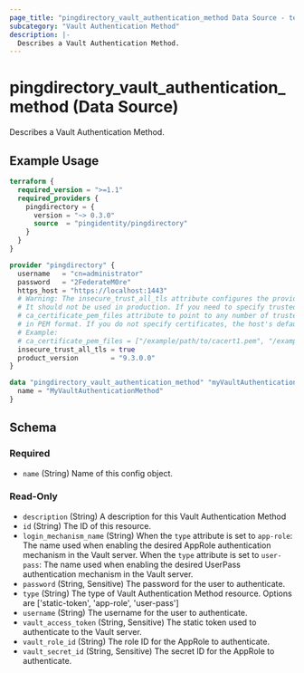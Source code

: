 ```yaml
---
page_title: "pingdirectory_vault_authentication_method Data Source - terraform-provider-pingdirectory"
subcategory: "Vault Authentication Method"
description: |-
  Describes a Vault Authentication Method.
---
```


# pingdirectory_vault_authentication_method (Data Source)

Describes a Vault Authentication Method.

## Example Usage

```terraform
terraform {
  required_version = ">=1.1"
  required_providers {
    pingdirectory = {
      version = "~> 0.3.0"
      source  = "pingidentity/pingdirectory"
    }
  }
}

provider "pingdirectory" {
  username   = "cn=administrator"
  password   = "2FederateM0re"
  https_host = "https://localhost:1443"
  # Warning: The insecure_trust_all_tls attribute configures the provider to trust any certificate presented by the PingDirectory server.
  # It should not be used in production. If you need to specify trusted CA certificates, use the
  # ca_certificate_pem_files attribute to point to any number of trusted CA certificate files
  # in PEM format. If you do not specify certificates, the host's default root CA set will be used.
  # Example:
  # ca_certificate_pem_files = ["/example/path/to/cacert1.pem", "/example/path/to/cacert2.pem"]
  insecure_trust_all_tls = true
  product_version        = "9.3.0.0"
}

data "pingdirectory_vault_authentication_method" "myVaultAuthenticationMethod" {
  name = "MyVaultAuthenticationMethod"
}
```

<!-- schema generated by tfplugindocs -->
## Schema

### Required

- `name` (String) Name of this config object.

### Read-Only

- `description` (String) A description for this Vault Authentication Method
- `id` (String) The ID of this resource.
- `login_mechanism_name` (String) When the `type` attribute is set to `app-role`: The name used when enabling the desired AppRole authentication mechanism in the Vault server. When the `type` attribute is set to `user-pass`: The name used when enabling the desired UserPass authentication mechanism in the Vault server.
- `password` (String, Sensitive) The password for the user to authenticate.
- `type` (String) The type of Vault Authentication Method resource. Options are ['static-token', 'app-role', 'user-pass']
- `username` (String) The username for the user to authenticate.
- `vault_access_token` (String, Sensitive) The static token used to authenticate to the Vault server.
- `vault_role_id` (String) The role ID for the AppRole to authenticate.
- `vault_secret_id` (String, Sensitive) The secret ID for the AppRole to authenticate.


